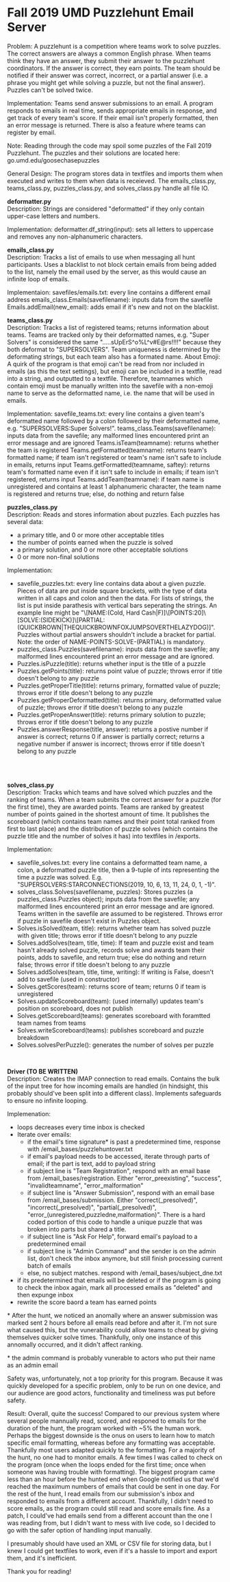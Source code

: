 # Fall 2019 UMD Puzzlehunt Email Server

Problem:
A puzzlehunt is a competition where teams work to solve puzzles. The correct answers are always a common English phrase. When teams think they have an answer, they submit their answer to the puzzlehunt coordinators. If the answer is correct, they earn points. The team should be notified if their answer was correct, incorrect, or a partial answer (i.e. a phrase you might get while solving a puzzle, but not the final answer). Puzzles can't be solved twice.

Implementation:
Teams send answer submissions to an email. A program responds to emails in real time, sends appropriate emails in response, and get track of every team's score. If their email isn't properly formatted, then an error message is returned.
There is also a feature where teams can register by email.

Note: Reading through the code may spoil some puzzles of the Fall 2019 Puzzlehunt. The puzzles and their solutions are located here: go.umd.edu/goosechasepuzzles

General Design:
The program stores data in textfiles and imports them when executed and writes to them when data is receieved. The emails_class.py, teams_class.py, puzzles_class.py, and solves_class.py handle all file IO.


<strong>deformatter.py</strong><br>
Description: Strings are considered "deformatted" if they only contain upper-case letters and numbers. 

Implementation:
deformatter.df_string(input): sets all letters to uppercase and removes any non-alphanumeric characters.

<strong>emails_class.py</strong><br>
Description: Tracks a list of emails to use when messaging all hunt participants. Uses a blacklist to not block certain emails from being added to the list, namely the email used by the server, as this would cause an infinite loop of emails.

Implementaion:
savefiles/emails.txt: every line contains a different email address
emails_class.Emails(savefilename): inputs data from the savefile
Emails.addEmail(new_email): adds email if it's new and not on the blacklist.


<strong>teams_class.py</strong><br>
Description: Tracks a list of registered teams; returns information about teams.
Teams are tracked only by their deformatted names, e.g. "Super Solvers" is considered the same ".....sUpErS^o%L^v#E@rs!!!!" because they both deformat to "SUPERSOLVERS". Team uniqueness is determined by the deformating strings, but each team also has a formated name.
About Emoji: A quirk of the program is that emoji can't be read from nor included in emails (as this the text settings), but emoji can be included in a textfile, read into a string, and outputted to a textfile. Therefore, teamnames which contain emoji must be manually written into the savefile with a non-emoji name to serve as the deformatted name, i.e. the name that will be used in emails. 

Implementation:
savefile_teams.txt: every line contains a given team's deformatted name followed by a colon followed by their deformatted name, e.g. "SUPERSOLVERS:Super Solvers!".
teams_class.Teams(savefilename): inputs data from the savefile; any malformed lines encountered print an error message and are ignored
Teams.isTeam(teamname): returns whether the team is registered
Teams.getFormatted(teamname): returns team's formatted name; if team isn't registered or team's name isn't safe to include in emails, returns input
Teams.getFormatted(teamname, saftey): returns team's formatted name even if it isn't safe to include in emails; if team isn't registered, returns input
Teams.addTeam(teamname): if team name is unregistered and contains at least 1 alphanumeric character, the team name is registered and returns true; else, do nothing and return false


<strong>puzzles_class.py</strong><br>
Description: Reads and stores information about puzzles.
Each puzzles has several data:
- a primary title, and 0 or more other acceptable titles
- the number of points earned when the puzzle is solved
- a primary solution, and 0 or more other acceptable solutions
- 0 or more non-final solutions

Implementation:
<ul>
<li>savefile_puzzles.txt: every line contains data about a given puzzle. Pieces of data are put inside square brackets, with the type of data written in all caps and colon and then the data. For lists of strings, the list is put inside parathesis with vertical bars seperating the strings. An example line might be "\[NAME:(Cold, Hard Cash|F)]\[POINTS:20]\[SOLVE:(SIDEKICK)]\[PARTIAL:(QUICKBROWN|THEQUICKBROWNFOXJUMPSOVERTHELAZYDOG)]". Puzzles without partial answers shouldn't include a bracket for partial. Note: the order of NAME-POINTS-SOLVE-(PARTIAL) is mandatory.</li>
<li>puzzles_class.Puzzles(savefilename): inputs data from the savefile; any malformed lines encountered print an error message and are ignored.</li>
<li>Puzzles.isPuzzle(title): returns whether input is the title of a puzzle</li>
<li>Puzzles.getPoints(title): returns point value of puzzle; throws error if title doesn't belong to any puzzle</li>
<li>Puzzles.getProperTitle(title): returns primary, formatted value of puzzle; throws error if title doesn't belong to any puzzle</li>
<li>Puzzles.getProperDeformatted(title): returns primary, deformatted value of puzzle; throws error if title doesn't belong to any puzzle</li>
<li>Puzzles.getProperAnswer(title): returns primary solution to puzzle; throws error if title doesn't belong to any puzzle</li>
<li>Puzzles.answerResponse(title, answer): returns a postive number if answer is correct; returns 0 if answer is partially correct; returns a negative number if answer is incorrect; throws error if title doesn't belong to any puzzle</li>
</ul><br><br>

<strong>solves_class.py</strong><br>
Description: Tracks which teams and have solved which puzzles and the ranking of teams. When a team submits the correct answer for a puzzle (for the first time), they are awarded points. Teams are ranked by greatest number of points gained in the shortest amount of time. It publishes the scoreboard (which contains team names and their point total ranked from first to last place) and the distribution of puzzle solves (which contains the puzzle title and the number of solves it has) into textfiles in /exports.

Implementation:
<ul>
<li>savefile_solves.txt: every line contains a deformatted team name, a colon, a deformatted puzzle title, then a 9-tuple of ints representing the time a puzzle was solved. E.g. "SUPERSOLVERS:STARCONNECTIONS(2019, 10, 6, 13, 11, 24, 0, 1, -1)".</li>
<li>solves_class.Solves(savefilename, puzzles): Stores puzzles (a puzzles_class.Puzzles object); inputs data from the savefile; any malformed lines encountered print an error message and are ignored. Teams written in the savefile are assumed to be registered. Throws error if puzzle in savefile doesn't exist in Puzzles object.</li>
<li>Solves.isSolved(team, title): returns whether team has solved puzzle with given title; throws error if title doesn't belong to any puzzle</li>
<li>Solves.addSolves(team, title, time): If team and puzzle exist and team hasn't already solved puzzle, records solve and awards team their points, adds to savefile, and return true; else do nothing and return false; throws error if title doesn't belong to any puzzle</li>
<li>Solves.addSolves(team, title, time, writing): If writing is False, doesn't add to savefile (used in constructor)</li>
<li>Solves.getScores(team): returns score of team; returns 0 if team is unregistered</li>
<li>Solves.updateScoreboard(team): (used internally) updates team's position on scoreboard, does not publish</li>
<li>Solves.getScoreboard(teams): generates scoreboard with foramtted team names from teams</li>
<li>Solves.writeScoreboard(teams): publishes scoreboard and puzzle breakdown</li>
<li>Solves.solvesPerPuzzle(): generates the number of solves per puzzle</li>
</ul>
<br>

<strong>Driver (TO BE WRITTEN)</strong><br>
Description: Creates the IMAP connection to read emails. Contains the bulk of the input tree for how incoming emails are handled (in hindsight, this probably should've been split into a different class). Implements safeguards to ensure no infinite looping.

Implemenation:
<ul>
  <li>loops decreases every time inbox is checked</li>
  <li>Iterate over emails:
    <ul>
      <li>if the email's time signature* is past a predetermined time, response with /email_bases/puzzlehuntover.txt</li>
      <li>if email's payload needs to be accessed, iterate through parts of email; if the part is text, add to payload string </li>
      <li>if subject line is "Team Registration", respond with an email base from /email_bases/registration. Either "error_preexisting", "success", "invalidteamname", "error_malformation"</li>
      <li>if subject line is "Answer Submission", respond with an email base from /email_bases/submission. Either "correct(_presolved)", "incorrect(_presolved)", "partial(_presolved)", "error_(unregistered,puzzledne,malformation)". There is a hard coded portion of this code to handle a unique puzzle that was broken into parts but shared a title.</li>
      <li>if subject line is "Ask For Help", forward email's payload to a predetermined email </li>
      <li>if subject line is "Admin Command" and the sender is on the admin list, don't check the inbox anymore, but still finish processing current batch of emails</li>
      <li>else, no subject matches. respond with /email_bases/subject_dne.txt</li>
</ul>
      </li>
  <li>if its predetermined that emails will be deleted or if the program is going to check the inbox again, mark all processed emails as "deleted" and then expunge inbox</li>
  <li>rewrite the score baord a team has earned points</li>
</ul>


\* After the hunt, we noticed an anomally where an answer submission was marked sent 2 hours before all emails read before and after it. I'm not sure what caused this, but the vunerability could allow teams to cheat by giving themselves quicker solve times. Thankfully, only one instance of this annomally occurred, and it didn't affect ranking.

\* the admin command is probably vunerable to actors who put their name as an admin email

Safety was, unfortunately, not a top priority for this program. Because it was quickly developed for a specific problem, only to be run on one device, and our audience are good actors, functionality and timeliness was put before safety.

Result: Overall, quite the success! Compared to our previous system where several people mannually read, scored, and responed to emails for the duration of the hunt, the program worked with ~5% the human work. Perhaps the biggest downside is the onus on users to learn how to match specific email formatting, whereas before any formatting was acceptable. Thankfully most users adapted quickly to the formatting.
For a majority of the hunt, no one had to monitor emails. A few times I was called to check on the program (once when the loops ended for the first time; once when someone was having trouble with formatting). The biggest program came less than an hour before the hunted end when Google notified us that we'd reached the maximum numbers of emails that could be sent in one day. For the rest of the hunt, I read emails from our submission's inbox and responded to emails from a different account. Thankfully, I didn't need to score emails, as the program could still read and score emails fine. As a patch, I could've had emails send from a different account than the one I was reading from, but I didn't want to mess with live code, so I decided to go with the safer option of handling input manually.

I presumably should have used an XML or CSV file for storing data, but I knew I could get textfiles to work, even if it's a hassle to import and export them, and it's inefficient.

Thank you for reading!
